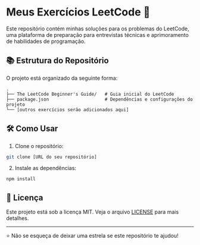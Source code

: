 # Meus Exercícios LeetCode 🚀

Este repositório contém minhas soluções para os problemas do LeetCode, uma plataforma de preparação para entrevistas técnicas e aprimoramento de habilidades de programação.

## 📚 Estrutura do Repositório

O projeto está organizado da seguinte forma:

```
.
├── The LeetCode Beginner's Guide/   # Guia inicial do LeetCode
├── package.json                     # Dependências e configurações do projeto
└── [outros exercícios serão adicionados aqui]
```

## 🛠️ Como Usar

1. Clone o repositório:

```bash
git clone [URL do seu repositório]
```

2. Instale as dependências:

```bash
npm install
```

## 📝 Licença

Este projeto está sob a licença MIT. Veja o arquivo [LICENSE](LICENSE) para mais detalhes.

---

⭐ Não se esqueça de deixar uma estrela se este repositório te ajudou!
